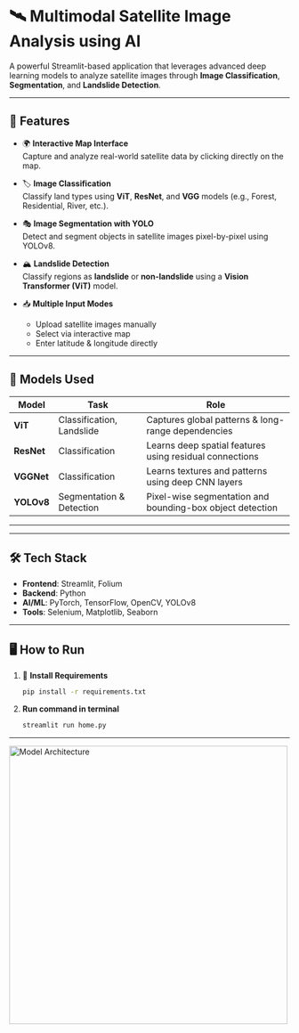 # 🛰️ Multimodal Satellite Image Analysis using AI

A powerful Streamlit-based application that leverages advanced deep learning models to analyze satellite images through **Image Classification**, **Segmentation**, and **Landslide Detection**.

---

## 🚀 Features

- 🌍 **Interactive Map Interface**  
  Capture and analyze real-world satellite data by clicking directly on the map.

- 🏷 **Image Classification**  
  Classify land types using **ViT**, **ResNet**, and **VGG** models (e.g., Forest, Residential, River, etc.).

- 🎭 **Image Segmentation with YOLO**  
  Detect and segment objects in satellite images pixel-by-pixel using YOLOv8.

- 🏔 **Landslide Detection**  
  Classify regions as **landslide** or **non-landslide** using a **Vision Transformer (ViT)** model.

- 📥 **Multiple Input Modes**  
  - Upload satellite images manually  
  - Select via interactive map  
  - Enter latitude & longitude directly

---

## 🧠 Models Used

| Model      | Task                      | Role                                                               |
|------------|---------------------------|--------------------------------------------------------------------|
| **ViT**    | Classification, Landslide | Captures global patterns & long-range dependencies                 |
| **ResNet** | Classification            | Learns deep spatial features using residual connections            |
| **VGGNet** | Classification            | Learns textures and patterns using deep CNN layers                 |
| **YOLOv8** | Segmentation & Detection  | Pixel-wise segmentation and bounding-box object detection          |

---


---

## 🛠️ Tech Stack

- **Frontend**: Streamlit, Folium
- **Backend**: Python
- **AI/ML**: PyTorch, TensorFlow, OpenCV, YOLOv8
- **Tools**: Selenium, Matplotlib, Seaborn

---

## 🖥 How to Run

1. 🔧 **Install Requirements**
   ```bash
   pip install -r requirements.txt

2. **Run command in terminal**
   ```bash
   streamlit run home.py 
---
<img src="screenshort/home page.png" alt="Model Architecture" width="500"/>
